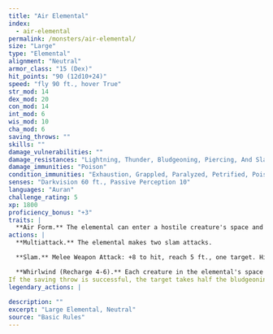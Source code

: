```yaml
---
title: "Air Elemental"
index:
  - air-elemental
permalink: /monsters/air-elemental/
size: "Large"
type: "Elemental"
alignment: "Neutral"
armor_class: "15 (Dex)"
hit_points: "90 (12d10+24)"
speed: "fly 90 ft., hover True"
str_mod: 14
dex_mod: 20
con_mod: 14
int_mod: 6
wis_mod: 10
cha_mod: 6
saving_throws: ""
skills: ""
damage_vulnerabilities: ""
damage_resistances: "Lightning, Thunder, Bludgeoning, Piercing, And Slashing From Nonmagical Weapons"
damage_immunities: "Poison"
condition_immunities: "Exhaustion, Grappled, Paralyzed, Petrified, Poisoned, Prone, Restrained, Unconscious"
senses: "Darkvision 60 ft., Passive Perception 10"
languages: "Auran"
challenge_rating: 5
xp: 1800
proficiency_bonus: "+3"
traits: |
  **Air Form.** The elemental can enter a hostile creature's space and stop there. It can move through a space as narrow as 1 inch wide without squeezing.
actions: |
  **Multiattack.** The elemental makes two slam attacks.

  **Slam.** Melee Weapon Attack: +8 to hit, reach 5 ft., one target. Hit: 14 (2d8 + 5) bludgeoning damage.

  **Whirlwind (Recharge 4-6).** Each creature in the elemental's space must make a DC 13 Strength saving throw. On a failure, a target takes 15 (3d8 + 2) bludgeoning damage and is flung up 20 feet away from the elemental in a random direction and knocked prone. If a thrown target strikes an object, such as a wall or floor, the target takes 3 (1d6) bludgeoning damage for every 10 feet it was thrown. If the target is thrown at another creature, that creature must succeed on a DC 13 Dexterity saving throw or take the same damage and be knocked prone.
If the saving throw is successful, the target takes half the bludgeoning damage and isn't flung away or knocked prone.  
legendary_actions: |
  
description: ""
excerpt: "Large Elemental, Neutral"
source: "Basic Rules"
---
```

